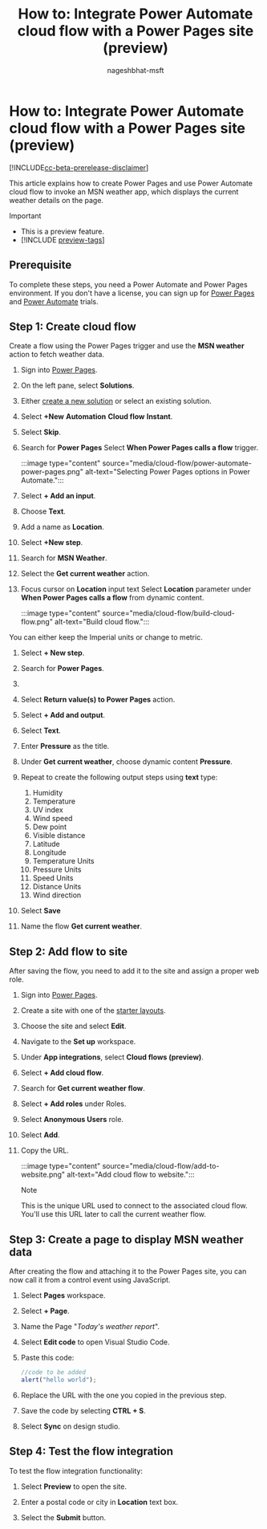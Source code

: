 ﻿---
title: "How to: Integrate Power Automate cloud flow with a Power Pages site (preview)"
description: Learn how to add and configure a Power Automate cloud flow to retrieve the weather in Power Pages.
author: nageshbhat-msft

ms.topic: how-to
ms.custom: 
ms.date: 05/23/2023
ms.subservice: 
ms.author: nabha
ms.reviewer: ndoelman
contributors:
    - nageshbhat-msft
    - nickdoelman
    - ProfessorKendrick

---

# How to: Integrate Power Automate cloud flow with a Power Pages site (preview)

[!INCLUDE[cc-beta-prerelease-disclaimer](../includes/cc-beta-prerelease-disclaimer.md)]

This article explains how to create Power Pages and use Power Automate cloud flow to invoke an MSN weather app, which displays the current weather details on the page.

> [!IMPORTANT]
> - This is a preview feature.
> - [!INCLUDE [preview-tags](../includes/cc-preview-features-definition.md)]

## Prerequisite

To complete these steps, you need a Power Automate and Power Pages environment. If you don't have a license, you can sign up for [Power Pages](../getting-started/trial-signup.md) and [Power Automate](/power-automate/sign-up-sign-in) trials.

## Step 1: Create cloud flow

Create a flow using the Power Pages trigger and use the **MSN weather** action to fetch weather data.

1. Sign into [Power Pages](https://make.powerpages.microsoft.com/).

1. On the left pane, select **Solutions**.

1. Either [create a new solution](/power-apps/maker/data-platform/create-solution) or select an existing solution.

1. Select **+New** **Automation** **Cloud flow** **Instant**.

1. Select **Skip**.

1. Search for **Power Pages** Select **When Power Pages calls a flow** trigger.

    :::image type="content" source="media/cloud-flow/power-automate-power-pages.png" alt-text="Selecting Power Pages options in Power Automate.":::

1. Select **+ Add an input**.

1. Choose **Text**.

1. Add a name as **Location**.

1. Select **+New step**.

1. Search for **MSN Weather**.

1. Select the **Get current weather** action.

1. Focus cursor on **Location** input text Select **Location** parameter under **When Power Pages calls a flow** from dynamic content.

    :::image type="content" source="media/cloud-flow/build-cloud-flow.png" alt-text="Build cloud flow.":::

You can either keep the Imperial units or change to metric.

1. Select **+ New step**.

1. Search for **Power Pages**. 
1. 
1. Select **Return value(s) to Power Pages** action.

1. Select **+ Add and output**.

1. Select **Text**.

1. Enter **Pressure** as the title.

1. Under **Get current weather**, choose dynamic content **Pressure**.

1. Repeat to create the following output steps using **text** type:

    1. Humidity
    1. Temperature
    1. UV index
    1. Wind speed
    1. Dew point
    1. Visible distance
    1. Latitude
    1. Longitude
    1. Temperature Units
    1. Pressure Units
    1. Speed Units
    1. Distance Units
    1. Wind direction

1. Select **Save**

1. Name the flow **Get current weather**.

## Step 2: Add flow to site

After saving the flow, you need to add it to the site and assign a proper web role.

1. Sign into [Power Pages](https://make.powerpages.microsoft.com/).

1. Create a site with one of the [starter layouts](../getting-started/create-manage.md).

1. Choose the site and select **Edit**.

1. Navigate to the **Set up** workspace.
1. Under **App integrations**, select **Cloud flows (preview)**.

1. Select **+ Add cloud flow**.

1. Search for **Get current weather flow**.

1. Select **+ Add roles** under Roles.

1. Select **Anonymous Users** role.

1. Select **Add**.

1. Copy the URL.

    :::image type="content" source="media/cloud-flow/add-to-website.png" alt-text="Add cloud flow to website.":::

    >[!NOTE] 
    > This is the unique URL used to connect to the associated cloud flow. You'll use this URL later to call the current weather flow.

## Step 3: Create a page to display MSN weather data

After creating the flow and attaching it to the Power Pages site, you can now call it from a control event using JavaScript.

1. Select **Pages** workspace.

1. Select **+ Page**.

1. Name the Page "*Today's weather report*".

1. Select **Edit code** to open Visual Studio Code.

1. Paste this code:

    ```javascript
    //code to be added
    alert("hello world");

    ```

1. Replace the URL with the one you copied in the previous step.

1. Save the code by selecting **CTRL + S**.

1. Select **Sync** on design studio.

## Step 4: Test the flow integration

To test the flow integration functionality:

1. Select **Preview** to open the site.

1. Enter a postal code or city in **Location** text box.

1. Select the **Submit** button.
